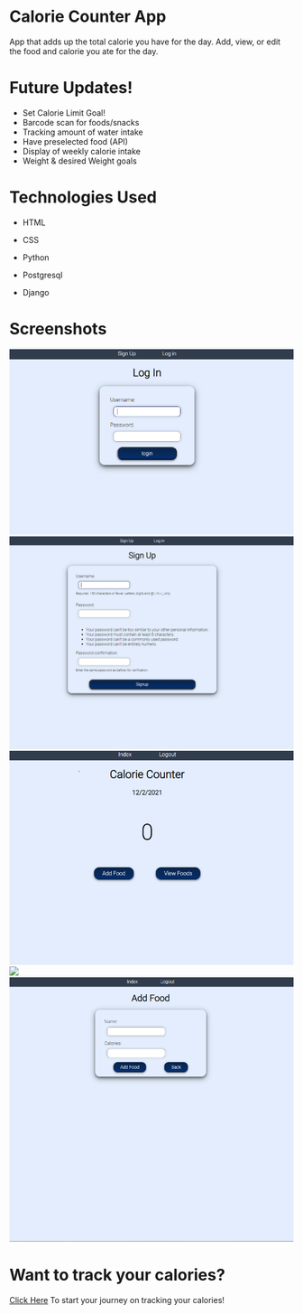 # Calorie Counter App
App that adds up the total calorie you have for the day. Add, view, or edit the food and calorie you ate for the day.

# Future Updates!
* Set Calorie Limit Goal!
* Barcode scan for foods/snacks
* Tracking amount of water intake
* Have preselected food (API)
* Display of weekly calorie intake
* Weight & desired Weight goals


# Technologies Used

* HTML

* CSS

* Python

* Postgresql

* Django

# Screenshots
<img src=Images/login.png>
<img src=Images/signup.png>
<img src=Images/IndexLogin.png>
<img src=Images/View page of all foods.png>
<img src=Images/addfoodpage.png>

# Want to track your calories?
[Click Here](https://caloriecounting.herokuapp.com/) To start your journey on tracking your calories!